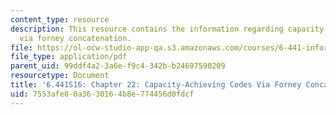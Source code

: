 ```yaml
---
content_type: resource
description: This resource contains the information regarding capacity-achieving codes
  via forney concatenation.
file: https://ol-ocw-studio-app-qa.s3.amazonaws.com/courses/6-441-information-theory-spring-2016/7553afe00a3630164b8e774456d0fdcf_MIT6_441S16_chapter_22.pdf
file_type: application/pdf
parent_uid: 99ddf4a2-3a6e-f9c4-342b-b24697590209
resourcetype: Document
title: '6.441S16: Chapter 22: Capacity-Achieving Codes Via Forney Concatenation'
uid: 7553afe0-0a36-3016-4b8e-774456d0fdcf
---
```

